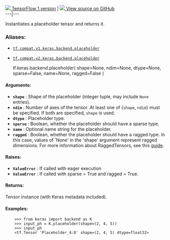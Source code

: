[ ![](https://tensorflow.google.cn/images/tf_logo_32px.png) TensorFlow 1
version](/versions/r1.15/api_docs/python/tf/keras/backend/placeholder) |  [
![](https://tensorflow.google.cn/images/GitHub-Mark-32px.png) View source on
GitHub
](https://github.com/tensorflow/tensorflow/blob/r2.0/tensorflow/python/keras/backend.py#L991-L1058)  
---|---  
  
Instantiates a placeholder tensor and returns it.

### Aliases:

  * [`tf.compat.v1.keras.backend.placeholder`](/api_docs/python/tf/keras/backend/placeholder)
  * [`tf.compat.v2.keras.backend.placeholder`](/api_docs/python/tf/keras/backend/placeholder)

    
    
    tf.keras.backend.placeholder(
        shape=None,
        ndim=None,
        dtype=None,
        sparse=False,
        name=None,
        ragged=False
    )
    

#### Arguments:

  * **`shape`** : Shape of the placeholder (integer tuple, may include `None` entries).
  * **`ndim`** : Number of axes of the tensor. At least one of {`shape`, `ndim`} must be specified. If both are specified, `shape` is used.
  * **`dtype`** : Placeholder type.
  * **`sparse`** : Boolean, whether the placeholder should have a sparse type.
  * **`name`** : Optional name string for the placeholder.
  * **`ragged`** : Boolean, whether the placeholder should have a ragged type. In this case, values of 'None' in the 'shape' argument represent ragged dimensions. For more information about RaggedTensors, see this [guide](https://tensorflow.google.cn/guide/ragged_tensors).

#### Raises:

  * **`ValueError`** : If called with eager execution
  * **`ValueError`** : If called with sparse = True and ragged = True.

#### Returns:

Tensor instance (with Keras metadata included).

#### Examples:

    
    
        >>> from keras import backend as K
        >>> input_ph = K.placeholder(shape=(2, 4, 5))
        >>> input_ph
        <tf.Tensor 'Placeholder_4:0' shape=(2, 4, 5) dtype=float32>
    

